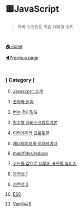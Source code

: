 # 🟨JavaScript

> 자바 스크립트 학습 내용을 정리

<br>

[🏠Home](https://github.com/batboy118/Study_Note)

[◀Previous page ](../README.md)

<br>

### [ Category ]

0. [Javascprit 소개](00.Javascprit소개.md)
1. [숫자와 문자](01.숫자와문자.md)
2. [변수](02.변수.md)  정리필요
3. [함수형 자바스크립트기본](03.함수형자바스크립트기본)
4. [이터레이터 프로토콜](04.이터레이터프로토콜.mdd)
5. [제너레이터와 이터레이터](05.제너레이터와이터레이터.md)
6. [map/filter/reduce](06.map_filter_reduce.md)
7. [코드를 값으로 다루어 표현력 높이기](07.코드를값으로다루어표현력높이기.md)
8. [자연성 1](08.자연성1.md)
9. [지연성 2](09.지연성2.md)



98. [ES6](98.ES6.md)

99. [VanillaJS](99.VanillaJS.md)

